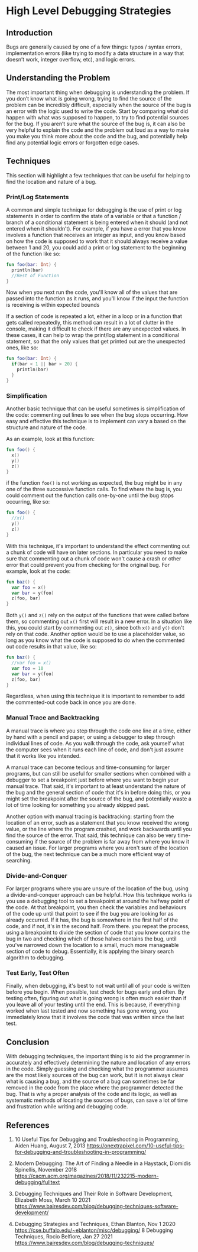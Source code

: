 # High Level Debugging Strategies

## Introduction

Bugs are generally caused by one of a few things: typos / syntax errors, implementation errors (like trying to modify a data structure in a way that doesn’t work, integer overflow, etc), and logic errors.

## Understanding the Problem

The most important thing when debugging is understanding the problem. If you don’t know what is going wrong, trying to find the source of the problem can be incredibly difficult, especially when the source of the bug is an error with the logic used to write the code. Start by comparing what did happen with what was supposed to happen, to try to find potential sources for the bug. If you aren’t sure what the source of the bug is, it can also be very helpful to explain the code and the problem out loud as a way to make you make you think more about the code and the bug, and potentially help find any potential logic errors or forgotten edge cases.

## Techniques
This section will highlight a few techniques that can be useful for helping to find the location and nature of a bug.

### Print/Log Statements
A common and simple technique for debugging is the use of print or log statements in order to confirm the state of a variable or that a function / branch of a conditional statement is being entered when it should (and not entered when it shouldn’t). For example, if you have a error that you know involves a function that receives an integer as input, and you know based on how the code is supposed to work that it should always receive a value between 1 and 20, you could add a print or log statement to the beginning of the function like so:

```Kotlin
fun foo(bar: Int) {
  println(bar)
  //Rest of Function
}
```
Now when you next run the code, you'll know all of the values that are passed into the function as it runs, and you'll know if the input the function is receiving is within expected bounds

If a section of code is repeated a lot, either in a loop or in a function that gets called repeatedly, this method can result in a lot of clutter in the console, making it difficult to check if there are any unexpected values. In these cases, it can help to wrap the print/log statement in a conditional statement, so that the only values that get printed out are the unexpected ones, like so:

```Kotlin
fun foo(bar: Int) {
  if(bar < 1 || bar > 20) {
    println(bar)
  }
}
```

### Simplification

Another basic technique that can be useful sometimes is simplification of the code: commenting out lines to see when the bug stops occurring. How easy and effective this technique is to implement can vary a based on the structure and nature of the code.

As an example, look at this function:

```Kotlin
fun foo() {
  x()
  y()
  z()
}
```
if the function `foo()` is not working as expected, the bug might be in any one of the three successive function calls. To find where the bug is, you could comment out the function calls one-by-one until the bug stops occurring, like so:

```Kotlin
fun foo() {
  //x()
  y()
  z()
}
```
With this technique, it's important to understand the effect commenting out a chunk of code will have on later sections. In particular you need to make sure that commenting out a chunk of code won't cause a crash or other error that could prevent you from checking for the original bug. For example, look at the code:

```Kotlin
fun baz() {
  var foo = x()
  var bar = y(foo)
  z(foo, bar)
}
```
Both `y()` and `z()` rely on the output of the functions that were called before them, so commenting out `x()` first will result in a new error. In a situation like this, you could start by commenting out `z()`, since both `x()` and `y()` don't rely on that code. Another option would be to use a placeholder value, so long as you know what the code is supposed to do when the commented out code results in that value, like so:

```Kotlin
fun baz() {
  //var foo = x()
  var foo = 10
  var bar = y(foo)
  z(foo, bar)
}
```
Regardless, when using this technique it is important to remember to add the commented-out code back in once you are done.

### Manual Trace and Backtracking

A manual trace is where you step through the code one line at a time, either by hand with a pencil and paper, or using a debugger to step through individual lines of code. As you walk through the code, ask yourself what the computer sees when it runs each line of code, and don't just assume that it works like you intended. 

A manual trace can become tedious and time-consuming for larger programs, but can still be useful for smaller sections when combined with a debugger to set a breakpoint just before where you want to begin your manual trace. That said, it's important to at least understand the nature of the bug and the general section of code that it's in before doing this, or you might set the breakpoint after the source of the bug, and potentially waste a lot of time looking for something you already skipped past.

Another option with manual tracing is backtracking: starting from the location of an error, such as a statement that you know received the wrong value, or the line where the program crashed, and work backwards until you find the source of the error. That said, this technique can also be very time-consuming if the source of the problem is far away from where you know it caused an issue. For larger programs where you aren't sure of the location of the bug, the next technique can be a much more efficient way of searching.

### Divide-and-Conquer
For larger programs where you are unsure of the location of the bug, using a divide-and-conquer approach can be helpful. How this technique works is you use a debugging tool to set a breakpoint at around the halfway point of the code. At that breakpoint, you then check the variables and behaviours of the code up until that point to see if the bug you are looking for as already occurred. If it has, the bug is somewhere in the first half of the code, and if not, it's in the second half. From there. you repeat the process, using a breakpoint to divide the section of code that you know contains the bug in two and checking which of those halves contains the bug, until you've narrowed down the location to a small, much more manageable section of code to debug. Essentially, it is applying the binary search algorithm to debugging.

### Test Early, Test Often
Finally, when debugging, it's best to not wait until all of your code is written before you begin. When possible, test check for bugs early and often. By testing often, figuring out what is going wrong is often much easier than if you leave all of your testing until the end. This is because, if everything worked when last tested and now something has gone wrong, you immediately know that it involves the code that was written since the last test.

## Conclusion
With debugging techniques, the important thing is to aid the programmer in accurately and effectively determining the nature and location of any errors in the code. Simply guessing and checking what the programmer assumes are the most likely sources of the bug can work, but it is not always clear what is causing a bug, and the source of a bug can sometimes be far removed in the code from the place where the programmer detected the bug. That is why a proper analysis of the code and its logic, as well as systematic methods of locating the sources of bugs, can save a lot of time and frustration while writing and debugging code. 



## References
1. 10 Useful Tips for Debugging and Troubleshooting in Programming, Aiden Huang, August 7, 2013
https://onextrapixel.com/10-useful-tips-for-debugging-and-troubleshooting-in-programming/

2. Modern Debugging: The Art of Finding a Needle in a Haystack,   Diomidis Spinellis, November 2018
https://cacm.acm.org/magazines/2018/11/232215-modern-debugging/fulltext

3. Debugging Techniques and Their Role in Software Development, Elizabeth Moss, March 10 2021
https://www.bairesdev.com/blog/debugging-techniques-software-development/

4. Debugging Strategies and Techniques, Ethan Blanton, Nov 1 2020
https://cse.buffalo.edu/~eblanton/misc/debugging/
8 Debugging Techniques, Rocio Belfiore, Jan 27 2021
https://www.bairesdev.com/blog/debugging-techniques/
